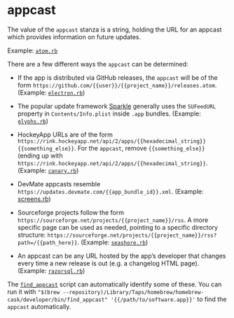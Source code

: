 # appcast

The value of the `appcast` stanza is a string, holding the URL for an appcast which provides information on future updates.

Example: [`atom.rb`](https://github.com/Homebrew/homebrew-cask/blob/645dbb8228ec2f1f217ed1431e188687aac13ca5/Casks/atom.rb#L7)

There are a few different ways the `appcast` can be determined:

 * If the app is distributed via GitHub releases, the `appcast` will be of the form `https://github.com/{{user}}/{{project_name}}/releases.atom`. (Example: [`electron.rb`](https://github.com/Homebrew/homebrew-cask/blob/645dbb8228ec2f1f217ed1431e188687aac13ca5/Casks/electron.rb#L7))

 * The popular update framework [Sparkle](https://sparkle-project.org/) generally uses the `SUFeedURL` property in `Contents/Info.plist` inside `.app` bundles. (Example: [`glyphs.rb`](https://github.com/Homebrew/homebrew-cask/blob/645dbb8228ec2f1f217ed1431e188687aac13ca5/Casks/glyphs.rb#L6))

* HockeyApp URLs are of the form `https://rink.hockeyapp.net/api/2/apps/{{hexadecimal_string}}{{something_else}}`. For the `appcast`, remove `{{something_else}}` (ending up with `https://rink.hockeyapp.net/api/2/apps/{{hexadecimal_string}}`. (Example: [`canary.rb`](https://github.com/Homebrew/homebrew-cask/blob/645dbb8228ec2f1f217ed1431e188687aac13ca5/Casks/canary.rb#L7))

* DevMate appcasts resemble `https://updates.devmate.com/{{app_bundle_id}}.xml`. (Example: [screens.rb](https://github.com/Homebrew/homebrew-cask/blob/645dbb8228ec2f1f217ed1431e188687aac13ca5/Casks/screens.rb#L7))

* Sourceforge projects follow the form `https://sourceforge.net/projects/{{project_name}}/rss`. A more specific page can be used as needed, pointing to a specific directory structure: `https://sourceforge.net/projects/{{project_name}}/rss?path=/{{path_here}}`. (Example: [`seashore.rb`](https://github.com/Homebrew/homebrew-cask/blob/645dbb8228ec2f1f217ed1431e188687aac13ca5/Casks/seashore.rb#L6))

* An appcast can be any URL hosted by the app’s developer that changes every time a new release is out (e.g. a changelog HTML page). (Example: [`razorsql.rb`](https://github.com/Homebrew/homebrew-cask/blob/645dbb8228ec2f1f217ed1431e188687aac13ca5/Casks/razorsql.rb#L6))

The [`find_appcast`](https://github.com/Homebrew/homebrew-cask/blob/master/developer/bin/find_appcast) script can automatically identify some of these. You can run it with `"$(brew --repository)/Library/Taps/homebrew/homebrew-cask/developer/bin/find_appcast" '{{/path/to/software.app}}'` to find the `appcast` automatically.
